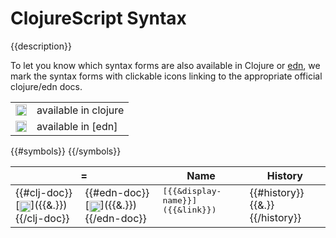 # ClojureScript Syntax

{{description}}

To let you know which syntax forms are also available in Clojure or [edn], we
mark the syntax forms with clickable icons linking to the appropriate official
clojure/edn docs.

 <table>
<tr>
<td><img width="18px" valign="middle" src="http://i.imgur.com/1GjPKvB.png"></td>
<td>
available in clojure
</td>
</tr>
<tr>
<td><img width="18px" valign="middle" src="http://i.imgur.com/I8uNXHv.png"></td>
<td>
available in [edn]
</td>
</tr>
</table>

[edn]:https://github.com/edn-format/edn#edn

 <table>
<thead><tr>
<th colspan=2>=</th>
<th>Name</th>
<th>History</th>
</tr></thead>
{{#symbols}}
<tr valign=top>
<td>{{#clj-doc}}[<img width="18px" valign="middle" src="http://i.imgur.com/1GjPKvB.png">]({{&.}}){{/clj-doc}}</td>
<td>{{#edn-doc}}[<img width="18px" valign="middle" src="http://i.imgur.com/I8uNXHv.png">]({{&.}}){{/edn-doc}}</td>
<td><samp>[{{&display-name}}]({{&link}})</samp></td>
<td>{{#history}}{{&.}} {{/history}}</td>
</tr>
{{/symbols}}
</table>

